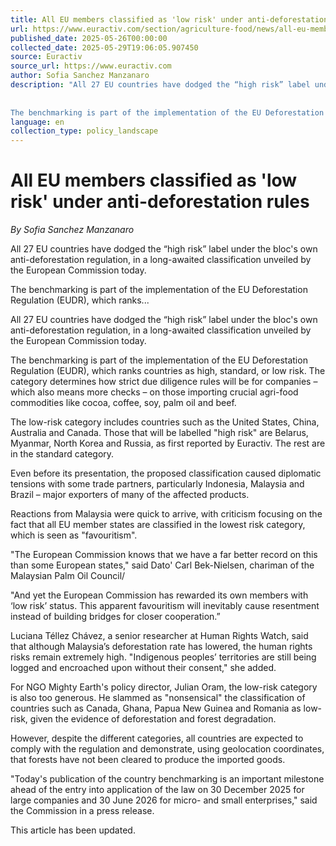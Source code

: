 ```yaml
---
title: All EU members classified as 'low risk' under anti-deforestation rules
url: https://www.euractiv.com/section/agriculture-food/news/all-eu-members-classified-as-low-risk-under-anti-deforestation-rules/
published_date: 2025-05-26T00:00:00
collected_date: 2025-05-29T19:06:05.907450
source: Euractiv
source_url: https://www.euractiv.com
author: Sofia Sanchez Manzanaro
description: "All 27 EU countries have dodged the “high risk” label under the bloc's own anti-deforestation regulation, in a long-awaited classification unveiled by the European Commission today.  
 
 
The benchmarking is part of the implementation of the EU Deforestation Regulation (EUDR), which ranks..."
language: en
collection_type: policy_landscape
---
```


# All EU members classified as 'low risk' under anti-deforestation rules

*By Sofia Sanchez Manzanaro*

All 27 EU countries have dodged the “high risk” label under the bloc's own anti-deforestation regulation, in a long-awaited classification unveiled by the European Commission today.  
 
 
The benchmarking is part of the implementation of the EU Deforestation Regulation (EUDR), which ranks...

All 27 EU countries have dodged the “high risk” label under the bloc's own anti-deforestation regulation, in a long-awaited classification unveiled by the European Commission today.

The benchmarking is part of the implementation of the EU Deforestation Regulation (EUDR), which ranks countries as high, standard, or low risk. The category determines how strict due diligence rules will be for companies – which also means more checks – on those importing crucial agri-food commodities like cocoa, coffee, soy, palm oil and beef.

The low-risk category includes countries such as the United States, China, Australia and Canada. Those that will be labelled "high risk" are Belarus, Myanmar, North Korea and Russia, as first reported by Euractiv. The rest are in the standard category.

Even before its presentation, the proposed classification caused diplomatic tensions with some trade partners, particularly Indonesia, Malaysia and Brazil – major exporters of many of the affected products.

Reactions from Malaysia were quick to arrive, with criticism focusing on the fact that all EU member states are classified in the lowest risk category, which is seen as "favouritism".

"The European Commission knows that we have a far better record on this than some European states," said Dato' Carl Bek-Nielsen, chariman of the Malaysian Palm Oil Council/

"And yet the European Commission has rewarded its own members with ‘low risk’ status. This apparent favouritism will inevitably cause resentment instead of building bridges for closer cooperation.”

Luciana Téllez Chávez, a senior researcher at Human Rights Watch, said that although Malaysia’s deforestation rate has lowered, the human rights risks remain extremely high. "Indigenous peoples’ territories are still being logged and encroached upon without their consent," she added.

For NGO Mighty Earth's policy director, Julian Oram, the low-risk category is also too generous. He slammed as "nonsensical" the classification of countries such as Canada, Ghana, Papua New Guinea and Romania as low-risk, given the evidence of deforestation and forest degradation.

However, despite the different categories, all countries are expected to comply with the regulation and demonstrate, using geolocation coordinates, that forests have not been cleared to produce the imported goods.

"Today's publication of the country benchmarking is an important milestone ahead of the entry into application of the law on 30 December 2025 for large companies and 30 June 2026 for micro- and small enterprises," said the Commission in a press release.

This article has been updated.